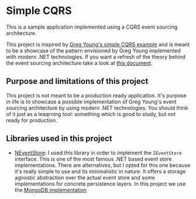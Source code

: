 # Simple CQRS

This is a sample application implemented using a CQRS event sourcing architecture.

This project is inspired by [Greg Young's simple CQRS example](https://github.com/gregoryyoung/m-r) and is meant to be a showcase of the pattern envisioned by Greg Young implemented with modern .NET technologies. If you want a refresh of the theory behind the event sourcing architecture take a look at [this document](https://cqrs.files.wordpress.com/2010/11/cqrs_documents.pdf).

## Purpose and limitations of this project

This project is not meant to be a production ready application. It's purpose in life is to showcase a possible implementation of Greg Young's event sourcing architecture by using modern .NET technologies. You should think of it just as a leaqrning tool: something which is good to study, but not ready for production.

## Libraries used in this project

 - [NEventStore](https://github.com/NEventStore/NEventStore): I used this library in order to implement the `IEventStore` interface. This is one of the most famous .NET based event store implementations. There are alternatives, but I opted for this one because it's really simple to use and its minimalistic in nature. It offers a storage agnostic abstraction over the actual event store and some implementations for concrete persistence layers. In this project we use the [MongoDB implementation](https://github.com/NEventStore/NEventStore.Persistence.MongoDB) 
